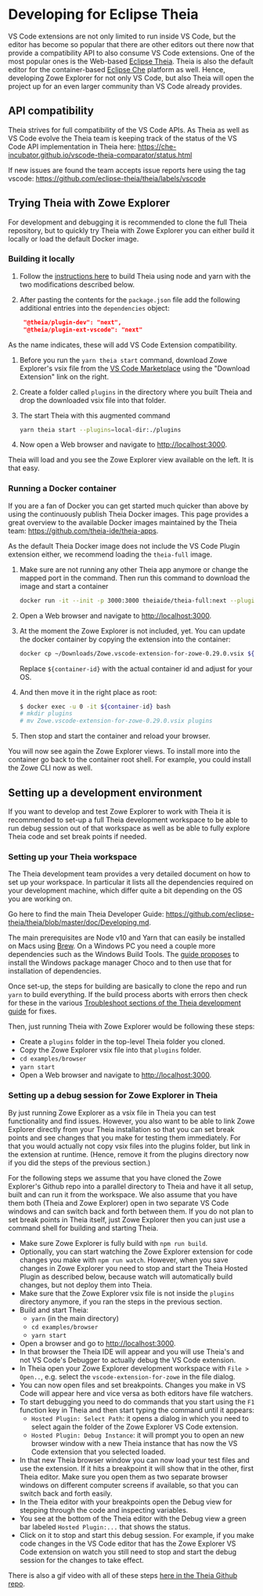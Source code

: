 # Developing for Eclipse Theia

VS Code extensions are not only limited to run inside VS Code, but the editor has become so popular that there are other editors out there now that provide a compatibility API to also consume VS Code extensions. One of the most popular ones is the Web-based [Eclipse Theia](https://theia-ide.org/). Theia is also the default editor for the container-based [Eclipse Che](https://www.eclipse.org/che/) platform as well. Hence, developing Zowe Explorer for not only VS Code, but also Theia will open the project up for an even larger community than VS Code already provides.

## API compatibility

Theia strives for full compatibility of the VS Code APIs. As Theia as well as VS Code evolve the Theia team is keeping track of the status of the VS Code API implementation in Theia here: <https://che-incubator.github.io/vscode-theia-comparator/status.html>

If new issues are found the team accepts issue reports here using the tag vscode: <https://github.com/eclipse-theia/theia/labels/vscode>

## Trying Theia with Zowe Explorer

For development and debugging it is recommended to clone the full Theia repository, but to quickly try Theia with Zowe Explorer you can either build it locally or load the default Docker image.

### Building it locally

1. Follow the [instructions here](https://theia-ide.org/docs/composing_applications/) to build Theia using node and yarn with the two modifications described below.

1. After pasting the contents for the `package.json` file add the following additional entries into the `dependencies` object:

   ```json
    "@theia/plugin-dev": "next",
    "@theia/plugin-ext-vscode": "next"
   ```

As the name indicates, these will add VS Code Extension compatibility.

1. Before you run the `yarn theia start` command, download Zowe Explorer's vsix file from the [VS Code Marketplace](https://marketplace.visualstudio.com/items?itemName=Zowe.vscode-extension-for-zowe) using the "Download Extension" link on the right.

1. Create a folder called `plugins` in the directory where you built Theia and drop the downloaded vsix file into that folder.

1. The start Theia with this augmented command

   ```bash
   yarn theia start --plugins=local-dir:./plugins
   ```

1. Now open a Web browser and navigate to <http://localhost:3000>.

Theia will load and you see the Zowe Explorer view available on the left. It is that easy.

### Running a Docker container

If you are a fan of Docker you can get started much quicker than above by using the continuously publish Theia Docker images. This page provides a great overview to the available Docker images maintained by the Theia team: <https://github.com/theia-ide/theia-apps>.

As the default Theia Docker image does not include the VS Code Plugin extension either, we recommend loading the `theia-full` image.

1. Make sure are not running any other Theia app anymore or change the mapped port in the command. Then run this command to download the image and start a container

   ```bash
   docker run -it --init -p 3000:3000 theiaide/theia-full:next --plugins=local-dir:/home/theia/plugins
   ```

1. Open a Web browser and navigate to <http://localhost:3000>.

1. At the moment the Zowe Explorer is not included, yet. You can update the docker container by copying the extension into the container:

   ```bash
   docker cp ~/Downloads/Zowe.vscode-extension-for-zowe-0.29.0.vsix ${container-id}:/home/theia
   ```

   Replace `${container-id}` with the actual container id and adjust for your OS.

1. And then move it in the right place as root:

   ```bash
   $ docker exec -u 0 -it ${container-id} bash
   # mkdir plugins
   # mv Zowe.vscode-extension-for-zowe-0.29.0.vsix plugins
   ```

1. Then stop and start the container and reload your browser.

You will now see again the Zowe Explorer views. To install more into the container go back to the container root shell. For example, you could install the Zowe CLI now as well.

## Setting up a development environment

If you want to develop and test Zowe Explorer to work with Theia it is recommended to set-up a full Theia development workspace to be able to run debug session out of that workspace as well as be able to fully explore Theia code and set break points if needed.

### Setting up your Theia workspace

The Theia development team provides a very detailed document on how to set up your workspace. In particular it lists all the dependencies required on your development machine, which differ quite a bit depending on the OS you are working on.

Go here to find the main Theia Developer Guide: <https://github.com/eclipse-theia/theia/blob/master/doc/Developing.md>.

The main prerequisites are Node v10 and Yarn that can easily be installed on Macs using [Brew](https://brew.sh). On a Windows PC you need a couple more dependencies such as the Windows Build Tools. The [guide proposes](https://github.com/eclipse-theia/theia/blob/master/doc/Developing.md#building-on-windows) to install the Windows package manager Choco and to then use that for installation of dependencies.

Once set-up, the steps for building are basically to clone the repo and run `yarn` to build everything. If the build process aborts with errors then check for these in the various [Troubleshoot sections of the Theia development guide](https://github.com/eclipse-theia/theia/blob/master/doc/Developing.md#troubleshooting) for fixes.

Then, just running Theia with Zowe Explorer would be following these steps:

- Create a `plugins` folder in the top-level Theia folder you cloned.
- Copy the Zowe Explorer vsix file into that `plugins` folder.
- `cd examples/browser`
- `yarn start`
- Open a Web browser and navigate to <http://localhost:3000>.

### Setting up a debug session for Zowe Explorer in Theia

By just running Zowe Explorer as a vsix file in Theia you can test functionality and find issues. However, you also want to be able to link Zowe Explorer directly from your Theia installation so that you can set break points and see changes that you make for testing them immediately. For that you would actually not copy vsix files into the plugins folder, but link in the extension at runtime. (Hence, remove it from the plugins directory now if you did the steps of the previous section.)

For the following steps we assume that you have cloned the Zowe Explorer's Github repo into a parallel directory to Theia and have it all setup, built and can run it from the workspace. We also assume that you have them both (Theia and Zowe Explorer) open in two separate VS Code windows and can switch back and forth between them. If you do not plan to set break points in Theia itself, just Zowe Explorer then you can just use a command shell for building and starting Theia.

- Make sure Zowe Explorer is fully build with `npm run build`.
- Optionally, you can start watching the Zowe Explorer extension for code changes you make with `npm run watch`. However, when you save changes in Zowe Explorer you need to stop and start the Theia Hosted Plugin as described below, because watch will automatically build changes, but not deploy them into Theia.
- Make sure that the Zowe Explorer vsix file is not inside the `plugins` directory anymore, if you ran the steps in the previous section.
- Build and start Theia:
  - `yarn` (in the main directory)
  - `cd examples/browser`
  - `yarn start`
- Open a browser and go to <http://localhost:3000>.
- In that browser the Theia IDE will appear and you will use Theia's and not VS Code's Debugger to actually debug the VS Code extension.
- In Theia open your Zowe Explorer development workspace with `File > Open..`, e.g. select the `vscode-extension-for-zowe` in the file dialog.
- You can now open files and set breakpoints. Changes you make in VS Code will appear here and vice versa as both editors have file watchers.
- To start debugging you need to do commands that you start using the `F1` function key in Theia and then start typing the command until it appears:
  - `Hosted Plugin: Select Path`: it opens a dialog in which you need to select again the folder of the Zowe Explorer VS Code extension.
  - `Hosted Plugin: Debug Instance`: it will prompt you to open an new browser window with a new Theia instance that has now the VS Code extension that you selected loaded.
- In that new Theia browser window you can now load your test files and use the extension. If it hits a breakpoint it will show that in the other, first Theia editor. Make sure you open them as two separate browser windows on different computer screens if available, so that you can switch back and forth easily.
- In the Theia editor with your breakpoints open the Debug view for stepping through the code and inspecting variables.
- You see at the bottom of the Theia editor with the Debug view a green bar labeled `Hosted Plugin:...` that shows the status.
- Click on it to stop and start this debug session. For example, if you make code changes in the VS Code editor that has the Zowe Explorer VS Code extension on watch you still need to stop and start the debug session for the changes to take effect.

There is also a gif video with all of these steps [here in the Theia Github repo](https://github.com/theia-ide/theia/issues/3251#issuecomment-461484406).
